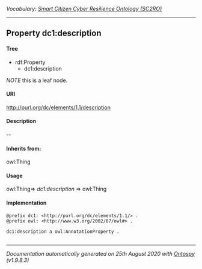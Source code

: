 _Vocabulary: [Smart Citizen Cyber Resilience Ontology (SC2RO)](index.md)_

---








## Property dc1:description


#### Tree

* rdf:Property
    * dc1:description





*NOTE* this is a leaf node.


#### URI
http://purl.org/dc/elements/1.1/description

#### Description
--


#### Inherits from:
owl:Thing



#### Usage
owl:Thing=&gt;&nbsp;_dc1:description_&nbsp;=&gt;&nbsp;owl:Thing

#### Implementation
```
@prefix dc1: <http://purl.org/dc/elements/1.1/> .
@prefix owl: <http://www.w3.org/2002/07/owl#> .

dc1:description a owl:AnnotationProperty .


```










---

_Documentation automatically generated on 25th August 2020 with [Ontospy](http://lambdamusic.github.io/Ontospy/ "Open") (v1.9.8.3)_
